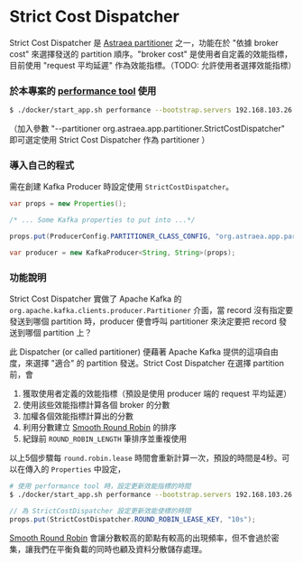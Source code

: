 # Strict Cost Dispatcher

Strict Cost Dispatcher 是 [Astraea partitioner](./README.md) 之一，功能在於 "依據 broker cost" 來選擇發送的 partition 順序。"broker cost" 是使用者自定義的效能指標，目前使用 "request 平均延遲" 作為效能指標。（TODO: 允許使用者選擇效能指標）

### 於本專案的 [performance tool](../performance_benchmark.md) 使用

```bash
$ ./docker/start_app.sh performance --bootstrap.servers 192.168.103.26:9092 --partitioner org.astraea.app.partitioner.StrictCostDispatcher
```

（加入參數 "--partitioner org.astraea.app.partitioner.StrictCostDispatcher" 即可選定使用 Strict Cost Dispatcher 作為 partitioner ）

### 導入自己的程式

需在創建 Kafka Producer 時設定使用 `StrictCostDispatcher`。

```java
var props = new Properties();

/* ... Some Kafka properties to put into ...*/

props.put(ProducerConfig.PARTITIONER_CLASS_CONFIG, "org.astraea.app.partitioner.StrictCostDispatcher");

var producer = new KafkaProducer<String, String>(props);
```

### 功能說明

Strict Cost Dispatcher 實做了 Apache Kafka 的 `org.apache.kafka.clients.producer.Partitioner` 介面，當 record 沒有指定要發送到哪個 partition 時，producer 便會呼叫 partitioner 來決定要把 record 發送到哪個 partition 上？

此 Dispatcher (or called partitioner) 便藉著 Apache Kafka 提供的這項自由度，來選擇 "適合" 的 partition 發送。Strict Cost Dispatcher 在選擇 partition 前，會

1. 獲取使用者定義的效能指標（預設是使用 producer 端的 request 平均延遲）
2. 使用該些效能指標計算各個 broker 的分數
3. 加權各個效能指標計算出的分數
4. 利用分數建立 [Smooth Round Robin](../common/src/main/java/org/astraea/common/partitioner/RoundRobin.java) 的排序
5. 紀錄前 `ROUND_ROBIN_LENGTH` 筆排序並重複使用

以上5個步驟每 `round.robin.lease` 時間會重新計算一次，預設的時間是4秒。可以在傳入的 `Properties` 中設定，

```bash
# 使用 performance tool 時，設定更新效能指標的時間
$ ./docker/start_app.sh performance --bootstrap.servers 192.168.103.26:9092 --partitioner org.astraea.app.partitioner.StrictCostDispatcher --configs
```

```java
// 為 StrictCostDispatcher 設定更新效能使標的時間
props.put(StrictCostDispatcher.ROUND_ROBIN_LEASE_KEY, "10s");
```

[Smooth Round Robin](../common/src/main/java/org/astraea/common/partitioner/RoundRobin.java) 會讓分數較高的節點有較高的出現頻率，但不會過於密集，讓我們在平衡負載的同時也顧及資料分散儲存處理。
